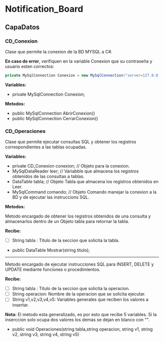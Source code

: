 # Notification_Board

## CapaDatos
### CD_Conexion
Clase que permite la conexion de la BD MYSQL a C#.

**En caso de error**, verifiquen en la variable Conexion que su contraseña y usuario esten correctos:
```csharp
private MySqlConnection Conexion = new MySqlConnection("server=127.0.0.1; database=escuela; Uid=root; pwd=root;");
```
**Variables:**

- private MySqlConnection Conexion;

**Metodos:**

- public MySqlConnection AbrirConexion()
- public MySqlConnection CerrarConexion()

### CD_Operaciones
Clase que permite ejecutar consultas SQL y obtener los registros correspondientes a las tablas ocupadas.

**Variables:**

- private CD_Conexion conexion; // Objeto para la conexion.
- MySqlDataReader leer; // Variabble que almacena los registros obtenidos de las consultas a tablas.
- DataTable tabla; // Objeto Tabla que almacena los registros obtenidos en Leer.
- MySqlCommand comando; // Objeto Comando manejar la conexion a la BD y de ejecutar las instruccions SQL.

**Metodos:**

Metodo encargado de obtener los registros obtenidos de una consulta y almacenarlos dentro de un Objeto tabla para retornar la tabla.

__Recibe:__

- [ ] String tabla : Titulo de la seccion que solicita la tabla.

- public DataTable Mostrar(string titulo);
---
Metodo encargado de ejecutar instrucciones SQL para INSERT, DELETE y UPDATE
mediante funciones o procedimientos. 

__Recibe:__

- [ ] String tabla : Titulo de la seccion que solicita la operacion.
- [ ] String operacion: Nombre de la operacion que se solicita ejecutar.
- [ ] String v1,v2,v3,v4,v5: Variables generales que reciben los valores a insertar.

**Nota:**
El metodo esta generalizado, es por esto que recibe 5 variables.
Si la inserccion solo ocupa dos valores los demas se dejan en blanco con "".

- public void Operaciones(string tabla,string operacion, string v1, string v2, string v3, string v4, string v5)

